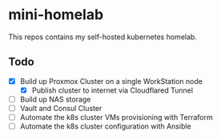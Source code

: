 # mini-homelab
This repos contains my self-hosted kubernetes homelab.
## Todo
- [x] Build up Proxmox Cluster on a single WorkStation node
  - [x] Publish cluster to internet via Cloudflared Tunnel
- [ ] Build up NAS storage
- [ ] Vault and Consul Cluster
- [ ] Automate the k8s cluster VMs provisioning with Terraform
- [ ] Automate the k8s cluster configuration with Ansible